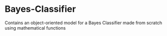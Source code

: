# Bayes-Classifier
Contains an object-oriented model for a Bayes Classifier made from scratch using mathematical functions
